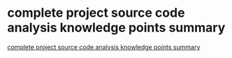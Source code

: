 # complete project source code analysis knowledge points summary
[complete project source code analysis knowledge points summary](https://aiwithcloud.com/2022/09/14/complete_project_source_code_analysis_knowledge_points_summary/)
